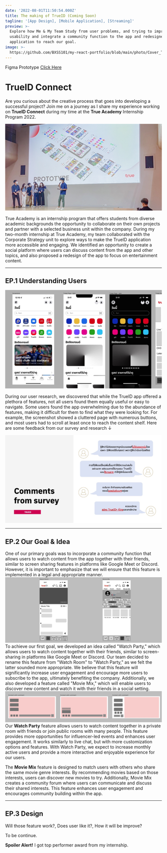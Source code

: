 ```yaml
---
date: '2022-08-01T11:50:54.000Z'
title: The making of TrueID (Coming Soon)
tagline: '[App Design], [Mobile Application], [Streaming]'
preview: >-
  Explore how Me & My Team Study from user problems, and trying to improve
  usability and integrate a community function to the app and redesigned TrueID
  application to reach our goal.
image: >-
  https://github.com/BXSS101/my-react-portfolio/blob/main/photo/Cover_TrueID.png?raw=true
---
```


Figma Prototype [Click Here](https://www.figma.com/proto/VFTPbKY31x9a1ERynazKtg/TrueID-UI-Redesign?page-id=111%3A1371&type=design&node-id=190-1297&viewport=658%2C491%2C0.12&scaling=scale-down&starting-point-node-id=190%3A1297)
# TrueID Connect

Are you curious about the creative process that goes into developing a successful project? Join me on a journey as I share my experience working on **TrueID Connect** during my time at the **True Academy** Internship Program 2022.

![InternPhoto](https://github.com/BXSS101/my-react-portfolio/blob/main/photo/TrueID/intern_photo.jpg?raw=true)

True Academy is an internship program that offers students from diverse academic backgrounds the opportunity to collaborate on their own projects and partner with a selected business unit within the company. During my two-month internship at True Academy, my team collaborated with the Corporate Strategy unit to explore ways to make the TrueID application more accessible and engaging. We identified an opportunity to create a social platform where users can discuss content from the app and other topics, and also proposed a redesign of the app to focus on entertainment content.

---

## EP.1 Understanding Users

![ComparePhoto](https://github.com/BXSS101/my-react-portfolio/blob/main/photo/TrueID/compare_old.jpg?raw=true)

During our user research, we discovered that while the TrueID app offered a plethora of features, not all users found them equally useful or easy to navigate. Some users found the app overwhelming due to the abundance of features, making it difficult for them to find what they were looking for. For example, the screenshot showed a cluttered page with numerous buttons, and most users had to scroll at least once to reach the content shelf.
Here are some feedback from our survey and research ↓

![CommentPhoto](https://github.com/BXSS101/my-react-portfolio/blob/main/photo/TrueID/comment_quote.jpg?raw=true)

---

## EP.2 Our Goal & Idea
One of our primary goals was to incorporate a community function that allows users to watch content from the app together with their friends, similar to screen sharing features in platforms like Google Meet or Discord. However, it is important to emphasize that we will ensure that this feature is implemented in a legal and appropriate manner.
![KeyFeatureLofi](https://github.com/BXSS101/my-react-portfolio/blob/main/photo/TrueID/lofi_newfeat.jpg?raw=true)
To achieve our first goal, we developed an idea called "Watch Party," which allows users to watch content together with their friends, similar to screen-sharing in platforms like Google Meet or Discord. Our team decided to rename this feature from "Watch Room" to "Watch Party," as we felt the latter sounded more appropriate. We believe that this feature will significantly increase user engagement and encourage more users to subscribe to the app, ultimately benefiting the company. Additionally, we also developed a feature called "Movie Mix," which will enable users to discover new content and watch it with their friends in a social setting.
![ContentLofi](https://github.com/BXSS101/my-react-portfolio/blob/main/photo/TrueID/lofi_content.jpg?raw=true)
Our **Watch Party** feature allows users to watch content together in a private room with friends or join public rooms with many people. This feature provides more opportunities for influencer-led events and enhances user engagement. It works similarly to live chat, but with more customization options and features. With Watch Party, we expect to increase monthly active users and provide a more interactive and enjoyable experience for our users.

The **Movie Mix** feature is designed to match users with others who share the same movie genre interests. By recommending movies based on those interests, users can discover new movies to try. Additionally, Movie Mix creates a community forum where users can communicate and discuss their shared interests. This feature enhances user engagement and encourages community building within the app.

---

## EP.3 Design

Will those feature work?, Does user like it?, How it will be improve?

To be continue.

**Spoiler Alert!** I got top performer award from my internship.

